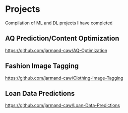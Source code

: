 # Projects
Compilation of ML and DL projects I have completed

## AQ Prediction/Content Optimization
https://github.com/jarmand-caw/AQ-Optimization

## Fashion Image Tagging
https://github.com/jarmand-caw/Clothing-Image-Tagging

## Loan Data Predictions
https://github.com/jarmand-caw/Loan-Data-Predictions
